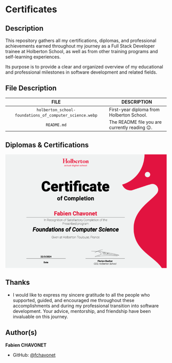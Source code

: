 # Certificates

## Description

This repository gathers all my certifications, diplomas, and professional achievements earned throughout my journey as a Full Stack Developer trainee at Holberton School, as well as from other training programs and self-learning experiences.

Its purpose is to provide a clear and organized overview of my educational and professional milestones in software development and related fields.

## File Description

| **FILE**                                                 | **DESCRIPTION**                               |
| :------------------------------------------------------: | --------------------------------------------- |
| `holberton_school-foundations_of_computer_science.webp`  | First-year diploma from Holberton School.     |
| `README.md`                                              | The README file you are currently reading 😉. |

## Diplomas & Certifications

![Holberton School - Foundations of Computer Science](./holberton_school-foundations_of_computer_science.webp)

## Thanks

- I would like to express my sincere gratitude to all the people who supported, guided, and encouraged me throughout these accomplishments and during my professional transition into software development. Your advice, mentorship, and friendship have been invaluable on this journey.

## Author(s)

**Fabien CHAVONET**
- GitHub: [@fchavonet](https://github.com/fchavonet)
